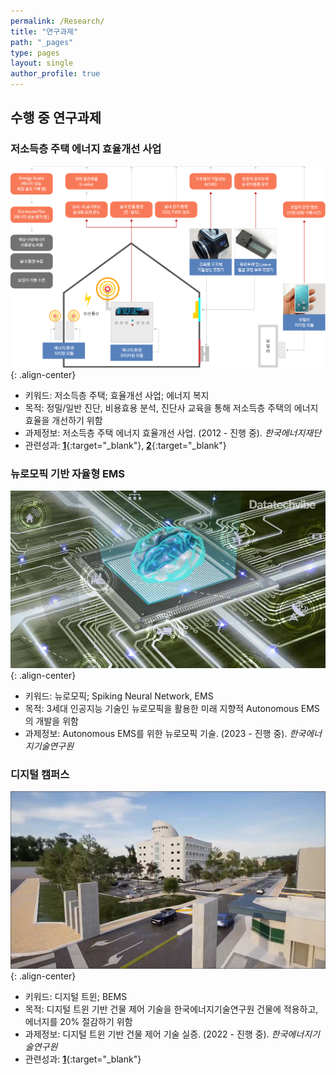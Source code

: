 ```yaml
---
permalink: /Research/
title: "연구과제"
path: "_pages"
type: pages
layout: single
author_profile: true
---
```

## 수행 중 연구과제
### 저소득층 주택 에너지 효율개선 사업
![이미지 alt](/assets/images/lowincome.png)
{: .align-center}   
* 키워드: 저소득층 주택; 효율개선 사업; 에너지 복지    
* 목적: 정밀/일반 진단, 비용효용 분석, 진단사 교육을 통해 저소득층 주택의 에너지 효율을 개선하기 위함   
* 과제정보: 저소득층 주택 에너지 효율개선 사업. (2012 - 진행 중). _한국에너지재단_   
* 관련성과: [__1__](https://www.mdpi.com/1996-1073/13/21/5796){:target="_blank"}, [__2__](https://www.sciencedirect.com/science/article/pii/S2214157X22001204){:target="_blank"}

### 뉴로모픽 기반 자율형 EMS
![이미지 alt](/assets/images/neuro.jpg)
{: .align-center}   
* 키워드: 뉴로모픽; Spiking Neural Network, EMS    
* 목적: 3세대 인공지능 기술인 뉴로모픽을 활용한 미래 지향적 Autonomous EMS의 개발을 위함   
* 과제정보: Autonomous EMS를 위한 뉴로모픽 기술. (2023 - 진행 중). _한국에너지기술연구원_   

### 디지털 캠퍼스
![이미지 alt](/assets/images/digitwin.png)
{: .align-center}   
* 키워드: 디지털 트윈; BEMS    
* 목적: 디지털 트윈 기반 건물 제어 기술을 한국에너지기술연구원 건물에 적용하고, 에너지를 20% 절감하기 위함   
* 과제정보: 디지털 트윈 기반 건물 제어 기술 실증. (2022 - 진행 중). _한국에너지기술연구원_   
* 관련성과: [__1__](https://www.sciencedirect.com/science/article/pii/S2352710223004126){:target="_blank"}
